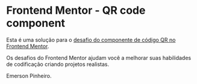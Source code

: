 # Frontend Mentor - QR code component

Esta é uma solução para o 
[desafio do componente de código QR no Frontend Mentor](https://www.frontendmentor.io/challenges/qr-code-component-iux_sIO_H). 

Os desafios do Frontend Mentor ajudam você a melhorar suas habilidades de codificação criando projetos realistas.

Emerson Pinheiro.